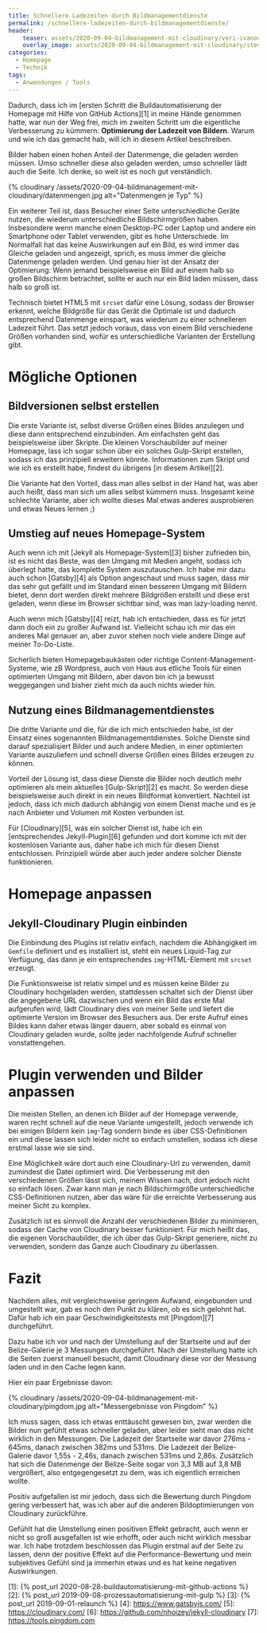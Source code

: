 ```yaml
---
title: Schnellere Ladezeiten durch Bildmanagementdienste
permalink: /schnellere-ladezeiten-durch-bildmanagementdienste/
header:
    teaser: assets/2020-09-04-bildmanagement-mit-cloudinary/veri-ivanova-p3Pj7jOYvnM-unsplash.jpg
    overlay_image: assets/2020-09-04-bildmanagement-mit-cloudinary/steven-lelham-atSaEOeE8Nk-unsplash.jpg
categories:
  - Homepage
  - Technik
tags:
  - Anwendungen / Tools
---
```


Dadurch, dass ich im [ersten Schritt die Buildautomatisierung der Homepage mit Hilfe von GitHub Actions][1] in meine Hände genommen hatte, 
war nun der Weg frei, mich im zweiten Schritt um die eigentliche Verbesserung zu kümmern: **Optimierung der Ladezeit von Bildern**. 
Warum und wie ich das gemacht hab, will ich in diesem Artikel beschreiben.

Bilder haben einen hohen Anteil der Datenmenge, die geladen werden müssen. Umso schneller diese also geladen werden, 
umso schneller lädt auch die Seite. Ich denke, so weit ist es noch gut verständlich. 

{% cloudinary /assets/2020-09-04-bildmanagement-mit-cloudinary/datenmengen.jpg alt="Datenmengen je Typ" %}

Ein weiterer Teil ist, dass Besucher einer Seite unterschiedliche Geräte nutzen, die wiederum unterschiedliche Bildschirmgrößen haben. 
Insbesondere wenn manche einen Desktop-PC oder Laptop und andere ein Smartphone oder Tablet verwenden, gibt es hohe Unterschiede. 
Im Normalfall hat das keine Auswirkungen auf ein Bild, es wird immer das Gleiche geladen und angezeigt, 
sprich, es muss immer die gleiche Datenmenge geladen werden. Und genau hier ist der Ansatz der Optimierung: 
Wenn jemand beispielsweise ein Bild auf einem halb so großen Bildschirm betrachtet, sollte er auch nur ein Bild laden müssen, dass halb so groß ist.

Technisch bietet HTML5 mit `srcset` dafür eine Lösung, sodass der Browser erkennt, welche Bildgröße für das Gerät die Optimale ist 
und dadurch entsprechend Datenmenge einspart, was wiederum zu einer schnelleren Ladezeit führt. 
Das setzt jedoch voraus, dass von einem Bild verschiedene Größen vorhanden sind, 
wofür es unterschiedliche Varianten der Erstellung gibt.

# Mögliche Optionen

## Bildversionen selbst erstellen
Die erste Variante ist, selbst diverse Größen eines Bildes anzulegen und diese dann entsprechend einzubinden. 
Am einfachsten geht das beispielsweise über Skripte. Die kleinen Vorschaubilder auf meiner Homepage, 
lass ich sogar schon über ein solches Gulp-Skript erstellen, sodass ich das prinzipiell erweitern könnte. 
Informationen zum Skript und wie ich es erstellt habe, findest du übrigens [in diesem Artikel][2].

Die Variante hat den Vorteil, dass man alles selbst in der Hand hat, was aber auch heißt, dass man sich um alles selbst kümmern muss. 
Insgesamt keine schlechte Variante, aber ich wollte dieses Mal etwas anderes ausprobieren und etwas Neues lernen ;)

## Umstieg auf neues Homepage-System
Auch wenn ich mit [Jekyll als Homepage-System][3] bisher zufrieden bin, ist es nicht das Beste, was den Umgang mit Medien angeht, 
sodass ich überlegt hatte, das komplette System auszutauschen. Ich habe mir dazu auch schon [Gatsby][4] als Option angeschaut und muss sagen, 
dass mir das sehr gut gefällt und im Standard einen besseren Umgang mit Bildern bietet, 
denn dort werden direkt mehrere Bildgrößen erstellt und diese erst geladen, wenn diese im Browser sichtbar sind, was man lazy-loading nennt.

Auch wenn mich [Gatsby][4] reizt, hab ich entschieden, dass es für jetzt dann doch ein zu großer Aufwand ist. 
Vielleicht schau ich mir das ein anderes Mal genauer an, aber zuvor stehen noch viele andere Dinge auf meiner To-Do-Liste.

Sicherlich bieten Homepagebaukästen oder richtige Content-Management-Systeme, wie zB Wordpress, 
auch von Haus aus etliche Tools für einen optimierten Umgang mit Bildern, aber davon bin ich ja bewusst weggegangen 
und bisher zieht mich da auch nichts wieder hin.

## Nutzung eines Bildmanagementdienstes
Die dritte Variante und die, für die ich mich entschieden habe, ist der Einsatz eines sogenannten Bildmanagementdienstes. 
Solche Dienste sind darauf spezialisiert Bilder und auch andere Medien, in einer optimierten Variante auszuliefern 
und schnell diverse Größen eines Bildes erzeugen zu können.

Vorteil der Lösung ist, dass diese Dienste die Bilder noch deutlich mehr optimieren als mein aktuelles [Gulp-Skript][2] es macht. 
So werden diese beispielsweise auch direkt in ein neues Bildformat konvertiert. 
Nachteil ist jedoch, dass ich mich dadurch abhängig von einem Dienst mache und es je nach Anbieter und Volumen mit Kosten verbunden ist.

Für [Cloudinary][5], was ein solcher Dienst ist, habe ich ein [entsprechendes Jekyll-Plugin][6] gefunden und dort komme ich mit der kostenlosen Variante aus, 
daher habe ich mich für diesen Dienst entschlossen. Prinzipiell würde aber auch jeder andere solcher Dienste funktionieren.

# Homepage anpassen

## Jekyll-Cloudinary Plugin einbinden
Die Einbindung des Plugins ist relativ einfach, nachdem die Abhängigkeit im `Gemfile` definiert und es installiert ist, 
steht ein neues Liquid-Tag zur Verfügung, das dann je ein entsprechendes `img`-HTML-Element mit `srcset` erzeugt.

Die Funktionsweise ist relativ simpel und es müssen keine Bilder zu Cloudinary hochgeladen werden, 
stattdessen schaltet sich der Dienst über die angegebene URL dazwischen und wenn ein Bild das erste Mal aufgerufen wird, 
lädt Cloudinary dies von meiner Seite und liefert die optimierte Version im Browser des Besuchers aus. 
Der erste Aufruf eines Bildes kann daher etwas länger dauern, aber sobald es einmal von Cloudinary geladen wurde, 
sollte jeder nachfolgende Aufruf schneller vonstattengehen.

# Plugin verwenden und Bilder anpassen
Die meisten Stellen, an denen ich Bilder auf der Homepage verwende, waren recht schnell auf die neue Variante umgestellt, 
jedoch verwende ich bei einigen Bildern kein `img`-Tag sondern binde es über CSS-Definitionen ein 
und diese lassen sich leider nicht so einfach umstellen, sodass ich diese erstmal lasse wie sie sind. 

Eine Möglichkeit wäre dort auch eine Cloudinary-Url zu verwenden, damit zumindest die Datei optimiert wird. 
Die Verbesserung mit den verschiedenen Größen lässt sich, meinem Wissen nach, dort jedoch nicht so einfach lösen. 
Zwar kann man je nach Bildschirmgröße unterschiedliche CSS-Definitionen nutzen, aber das wäre für die erreichte Verbesserung aus meiner Sicht zu komplex.

Zusätzlich ist es sinnvoll die Anzahl der verschiedenen Bilder zu minimieren, sodass der Cache von Cloudinary besser funktioniert. 
Für mich heißt das, die eigenen Vorschaubilder, die ich über das Gulp-Skript generiere, nicht zu verwenden, sondern das Ganze auch Cloudinary zu überlassen.

# Fazit
Nachdem alles, mit vergleichsweise geringem Aufwand, eingebunden und umgestellt war, gab es noch den Punkt zu klären, 
ob es sich gelohnt hat. Dafür hab ich ein paar Geschwindigkeitstests mit [Pingdom][7] durchgeführt.

Dazu habe ich vor und nach der Umstellung auf der Startseite und auf der Belize-Galerie je 3 Messungen durchgeführt. 
Nach der Umstellung hatte ich die Seiten zuerst manuell besucht, damit Cloudinary diese vor der Messung laden und in den Cache legen kann. 

Hier ein paar Ergebnisse davon:

{% cloudinary /assets/2020-09-04-bildmanagement-mit-cloudinary/pingdom.jpg alt="Messergebnisse von Pingdom" %}

Ich muss sagen, dass ich etwas enttäuscht gewesen bin, zwar werden die Bilder nun gefühlt etwas schneller geladen, 
aber leider sieht man das nicht wirklich in den Messungen. Die Ladezeit der Startseite war davor 276ms - 645ms, 
danach zwischen 382ms und 531ms. Die Ladezeit der Belize-Galerie davor 1,55s - 2,46s, danach zwischen 531ms und 2,86s. 
Zusätzlich hat sich die Datenmenge der Belize-Seite sogar von 3,3 MB auf 3,8 MB vergrößert, 
also entgegengesetzt zu dem, was ich eigentlich erreichen wollte.

Positiv aufgefallen ist mir jedoch, dass sich die Bewertung durch Pingdom gering verbessert hat, 
was ich aber auf die anderen Bildoptimierungen von Cloudinary zurückführe.

Gefühlt hat die Umstellung einen positiven Effekt gebracht, auch wenn er nicht so groß ausgefallen ist wie erhofft, 
oder auch nicht wirklich messbar war. Ich habe trotzdem beschlossen das Plugin erstmal auf der Seite zu lassen, 
denn der positive Effekt auf die Performance-Bewertung und mein subjektives Gefühl sind ja immerhin etwas und es hat keine negativen Auswirkungen.


[1]: {% post_url 2020-08-28-buildautomatisierung-mit-github-actions %}
[2]: {% post_url 2019-09-08-prozessautomatisierung-mit-gulp %}
[3]: {% post_url 2019-09-01-relaunch %}
[4]: https://www.gatsbyjs.com/
[5]: https://cloudinary.com/
[6]: https://github.com/nhoizey/jekyll-cloudinary
[7]: https://tools.pingdom.com
